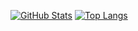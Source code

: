 
[![GitHub Stats](https://github-readme-stats.vercel.app/api?username=ashlynhanks&count_private=true&show_icons=true&theme=radical&hide_rank=false)](https://github.com/ashlynhanks/github-readme-stats)
[![Top Langs](https://github-readme-stats.vercel.app/api/top-langs/?username=ashlynhanks)](https://github.com/ashlynhanks/github-readme-stats)
<!--
**ashlynhanks/ashlynhanks** is a ✨ _special_ ✨ repository because its `README.md` (this file) appears on your GitHub profile.

Here are some ideas to get you started:

- 🔭 I’m currently working on ...
- 🌱 I’m currently learning ...
- 👯 I’m looking to collaborate on ...
- 🤔 I’m looking for help with ...
- 💬 Ask me about ...
- 📫 How to reach me: ...
- 😄 Pronouns: ...
- ⚡ Fun fact: ...
-->
